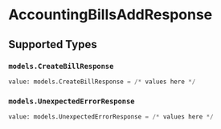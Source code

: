 # AccountingBillsAddResponse


## Supported Types

### `models.CreateBillResponse`

```python
value: models.CreateBillResponse = /* values here */
```

### `models.UnexpectedErrorResponse`

```python
value: models.UnexpectedErrorResponse = /* values here */
```

